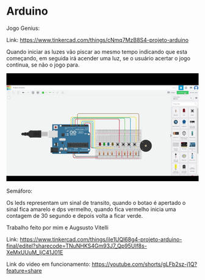 # Arduino

Jogo Genius: 

Link: https://www.tinkercad.com/things/cNmq7MzB8S4-projeto-arduino

Quando iniciar as luzes vão piscar ao mesmo tempo indicando que esta começando, em seguida irá acender uma luz, se o usuário acertar o jogo continua, se não o jogo para.


<img width="1080" src="src/assets/Projeto Arduino ‐ Feito com o Clipchamp.gif">


Semáforo:

Os leds representam um sinal de transito, quando o botao é apertado o sinal fica amarelo e dps vermelho, quando fica vermelho inicia uma contagem de 30 segundo e depois volta a ficar verde.

Trabalho feito por mim e Augsusto Vitelli

Link: https://www.tinkercad.com/things/iIe1UQl68g4-projeto-arduino-final/editel?sharecode=TNuNHKS4Gm93J7_Qp95Ulf8s-XeMxUUuM_ljC41J01E

Link do video em funcionamento: https://youtube.com/shorts/gLFb2sz-j1Q?feature=share


